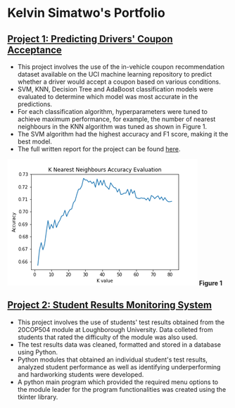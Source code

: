 # Kelvin Simatwo's Portfolio 

## [Project 1: Predicting Drivers' Coupon Acceptance](https://github.com/kelvinsima2/coupon_predictor/blob/main/Coursework1.ipynb)

- This project involves the use of the in-vehicle coupon recommendation dataset available on the UCI machine learning repository to predict whether a driver would accept a coupon based on various conditions.
- SVM, KNN, Decision Tree and AdaBoost classification models were evaluated to determine which model was most accurate in the predictions.
- For each classification algorithm, hyperparameters were tuned to achieve maximum performance, for example, the number of nearest neighbours in the KNN algorithm was tuned as shown in Figure 1.
- The SVM algorithm had the highest accuracy and F1 score, making it the best model.
- The full written report for the project can be found [here](https://github.com/kelvinsima2/coupon_predictor/blob/main/report_F134712.pdf).

![Figure 1](https://github.com/kelvinsima2/coupon_predictor/blob/main/KNN_Accuracy.png?raw=true)
<b>Figure 1</b>

## [Project 2: Student Results Monitoring System](https://github.com/kelvinsima2/Student-Results)
- This project involves the use of students' test results obtained from the 20COP504 module at Loughborough University. Data colleted from students that rated the difficulty of the module was also used.
- The test results data was cleaned, formatted and stored in a database using Python.
- Python modules that obtained an individual student's test results, analyzed student performance as well as identifying underperforming and hardworking students were developed.
- A python main program which provided the required menu options to the module leader for the program functionalities was created using the tkinter library. 
